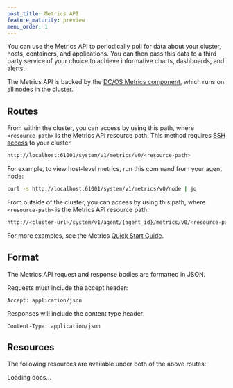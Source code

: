 ```yaml
---
post_title: Metrics API
feature_maturity: preview
menu_order: 1
---
```


You can use the Metrics API to periodically poll for data about your cluster, hosts, containers, and applications. You can then pass this data to a third party service of your choice to achieve informative charts, dashboards, and alerts.

The Metrics API is backed by the [DC/OS Metrics component](/docs/1.11/overview/architecture/components/#dcos-metrics), which runs on all nodes in the cluster.

## Routes

From within the cluster, you can access by using this path, where `<resource-path>` is the Metrics API resource path. This method requires [SSH access](/docs/1.11/administering-clusters/sshcluster/) to your cluster.

```bash
http://localhost:61001/system/v1/metrics/v0/<resource-path>
```

For example, to view host-level metrics, run this command from your agent node:

```bash
curl -s http://localhost:61001/system/v1/metrics/v0/node | jq
```

From outside of the cluster, you can access by using this path, where `<resource-path>` is the Metrics API resource path.

```bash
http://<cluster-url>/system/v1/agent/{agent_id}/metrics/v0/<resource-path>
```

For more examples, see the Metrics [Quick Start Guide](/docs/1.11/metrics/quickstart/).

## Format

The Metrics API request and response bodies are formatted in JSON.

Requests must include the accept header:

```
Accept: application/json
```

Responses will include the content type header:

```
Content-Type: application/json
```

## Resources

The following resources are available under both of the above routes:

<div class="swagger-section">
  <div id="message-bar" class="swagger-ui-wrap message-success" data-sw-translate=""></div>
  <div id="swagger-ui-container" class="swagger-ui-wrap" data-api="/docs/1.11/api/metrics.yaml">

  <div class="info" id="api_info">
    <div class="info_title">Loading docs...</div>
  <div class="info_description markdown"></div>
</div>
